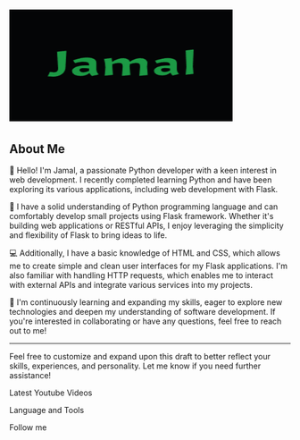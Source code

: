 # <img src="https://github.com/FlyingPie432/FlyingPie432/raw/main/assets/jamal.gif" alt="Jamal GIF" width="400" height="200" />

## About Me

👋 Hello! I'm Jamal, a passionate Python developer with a keen interest in web development. I recently completed learning Python and have been exploring its various applications, including web development with Flask.

🐍 I have a solid understanding of Python programming language and can comfortably develop small projects using Flask framework. Whether it's building web applications or RESTful APIs, I enjoy leveraging the simplicity and flexibility of Flask to bring ideas to life.

💻 Additionally, I have a basic knowledge of HTML and CSS, which allows me to create simple and clean user interfaces for my Flask applications. I'm also familiar with handling HTTP requests, which enables me to interact with external APIs and integrate various services into my projects.

🌱 I'm continuously learning and expanding my skills, eager to explore new technologies and deepen my understanding of software development. If you're interested in collaborating or have any questions, feel free to reach out to me!

---

Feel free to customize and expand upon this draft to better reflect your skills, experiences, and personality. Let me know if you need further assistance!

Latest Youtube Videos

Language and Tools

Follow me
